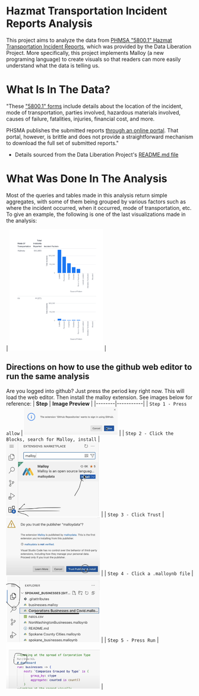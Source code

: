 # Hazmat Transportation Incident Reports Analysis

This project aims to analyze the data from [PHMSA "5800.1" Hazmat Transportation Incident Reports](https://github.com/data-liberation-project/phmsa-hazmat-incident-reports), which was provided by the Data Liberation Project. More specifically, this project implements Malloy (a new programing language) to create visuals so that readers can more easily understand what the data is telling us.

# What Is In The Data?

"These ["5800.1" forms](https://www.phmsa.dot.gov/sites/phmsa.dot.gov/files/docs/IncidentForm010105.pdf) include details about the location of the incident, mode of transportation, parties involved, hazardous materials involved, causes of failure, fatalities, injuries, financial cost, and more.

PHSMA publishes the submitted reports [through an online portal](https://www.phmsa.dot.gov/hazmat-program-management-data-and-statistics/data-operations/incident-statistics). That portal, however, is brittle and does not provide a straightforward mechanism to download the full set of submitted reports."

- Details sourced from the Data Liberation Project's [README.md file](https://github.com/data-liberation-project/phmsa-hazmat-incident-reports/blob/main/README.md)

# What Was Done In The Analysis

Most of the queries and tables made in this analysis return simple aggregates, with some of them being grouped by various factors such as where the incident occurred, when it occurred, mode of transportation, etc. To give an example, the following is one of the last visualizations made in the analysis:

| <img src="Visualization.png" width="50%"> |

## Directions on how to use the github web editor to run the same analysis
Are you logged into github? Just press the period key right now. This will load the web editor. Then install the malloy extension. See images below for reference:
| **Step**   | **Image Preview** |
|--------|-----------|
| `Step 1 - Press allow` | <img src="step1.png" width="50%"> |
| `Step 2 - Click the Blocks, search for Malloy, install` | <img src="step2.png" width="50%"> |
| `Step 3 - Click Trust` | <img src="step3.png" width="50%"> |
| `Step 4 - Click a .malloynb file` | <img src="step4.png" width="50%"> |
| `Step 5 - Press Run` | <img src="step5.png" width="50%"> |
